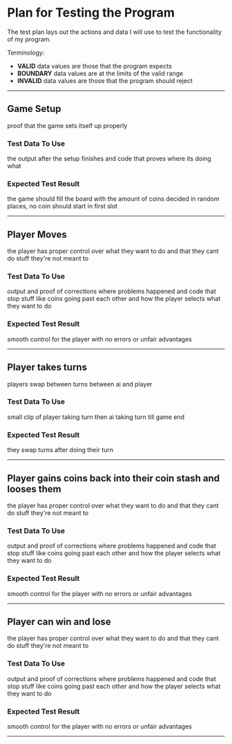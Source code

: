 # Plan for Testing the Program

The test plan lays out the actions and data I will use to test the functionality of my program.

Terminology:

- **VALID** data values are those that the program expects
- **BOUNDARY** data values are at the limits of the valid range
- **INVALID** data values are those that the program should reject

---

## Game Setup

proof that the game sets itself up properly

### Test Data To Use

the output after the setup finishes and code that proves where its doing what

### Expected Test Result

the game should fill the board with the amount of coins decided in random places, no coin should start in first slot

---

## Player Moves

the player has proper control over what they want to do and that they cant do stuff they're not meant to

### Test Data To Use

output and proof of corrections where problems happened and code that stop stuff like coins going past each other and how the player selects what they want to do

### Expected Test Result

smooth control for the player with no errors or unfair advantages

---

## Player takes turns

players swap between turns between ai and player

### Test Data To Use

small clip of player taking turn then ai taking turn till game end

### Expected Test Result

they swap turns after doing their turn

---

## Player gains coins back into their coin stash and looses them

the player has proper control over what they want to do and that they cant do stuff they're not meant to

### Test Data To Use

output and proof of corrections where problems happened and code that stop stuff like coins going past each other and how the player selects what they want to do

### Expected Test Result

smooth control for the player with no errors or unfair advantages

---

## Player can win and lose

the player has proper control over what they want to do and that they cant do stuff they're not meant to

### Test Data To Use

output and proof of corrections where problems happened and code that stop stuff like coins going past each other and how the player selects what they want to do

### Expected Test Result

smooth control for the player with no errors or unfair advantages

---

